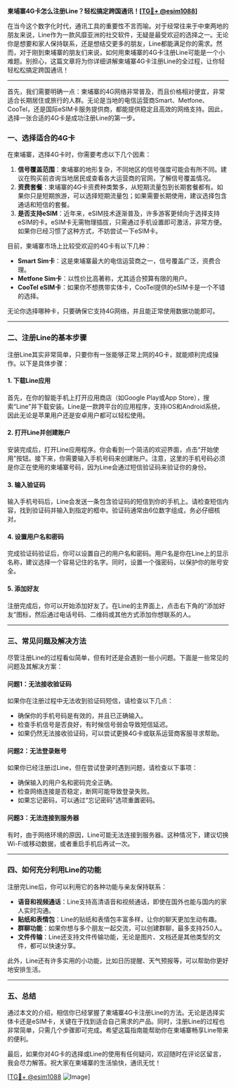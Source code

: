 **柬埔寨4G卡怎么注册Line？轻松搞定跨国通讯！[[TG💪+ @esim1088](https://t.me/s/esim1088)]**

在当今这个数字化时代，通讯工具的重要性不言而喻。对于经常往来于中柬两地的朋友来说，Line作为一款风靡亚洲的社交软件，无疑是最受欢迎的选择之一。无论你是想要和家人保持联系，还是想结交更多的朋友，Line都能满足你的需求。然而，对于刚到柬埔寨的朋友们来说，如何用柬埔寨的4G卡注册Line可能是一个小难题。别担心，这篇文章将为你详细讲解柬埔寨4G卡注册Line的全过程，让你轻轻松松搞定跨国通讯！

---

首先，我们需要明确一点：柬埔寨的4G网络非常普及，而且价格相对便宜，非常适合长期居住或旅行的人群。无论是当地的电信运营商Smart、Metfone、CooTel，还是国际eSIM卡服务提供商，都能提供稳定且高效的网络支持。因此，选择一张合适的4G卡是成功注册Line的第一步。

### **一、选择适合的4G卡**
在柬埔寨，选择4G卡时，你需要考虑以下几个因素：
1. **信号覆盖范围**：柬埔寨的地形复杂，不同地区的信号强度可能会有所不同。建议在购买前咨询当地居民或查看各大运营商的官网，了解信号覆盖情况。
2. **资费套餐**：柬埔寨的4G卡资费种类繁多，从短期流量包到长期套餐都有。如果你只是短期旅游，可以选择短期流量包；如果需要长期使用，建议选择包含通话和短信的套餐。
3. **是否支持eSIM**：近年来，eSIM技术逐渐普及，许多游客更倾向于选择支持eSIM的卡。eSIM卡无需物理插拔，只需通过手机设置即可激活，非常方便。如果你已经习惯了这种方式，不妨尝试一下eSIM卡。

目前，柬埔寨市场上比较受欢迎的4G卡有以下几种：
- **Smart Sim卡**：这是柬埔寨最大的电信运营商之一，信号覆盖广泛，资费合理。
- **Metfone Sim卡**：以性价比高著称，尤其适合预算有限的用户。
- **CooTel eSIM卡**：如果你不想携带实体卡，CooTel提供的eSIM卡是一个不错的选择。

无论你选择哪种卡，只要确保它支持4G网络，并且能正常使用数据功能即可。

---

### **二、注册Line的基本步骤**
注册Line其实非常简单，只要你有一张能够正常上网的4G卡，就能顺利完成操作。以下是具体步骤：

#### **1. 下载Line应用**
首先，在你的智能手机上打开应用商店（如Google Play或App Store），搜索“Line”并下载安装。Line是一款跨平台的应用程序，支持iOS和Android系统，因此无论是苹果用户还是安卓用户都可以轻松使用。

#### **2. 打开Line并创建账户**
安装完成后，打开Line应用程序。你会看到一个简洁的欢迎界面，点击“开始使用”按钮。接下来，你需要输入手机号码来创建账户。注意，这里的手机号码必须是你正在使用的柬埔寨号码，因为Line会通过短信验证码来验证你的身份。

#### **3. 输入验证码**
输入手机号码后，Line会发送一条包含验证码的短信到你的手机上。请检查短信内容，找到验证码并输入到指定的框中。验证码通常由6位数字组成，务必仔细核对。

#### **4. 设置用户名和密码**
完成验证码验证后，你可以设置自己的用户名和密码。用户名是你在Line上的显示名称，建议选择一个容易记住的名字。同时，设置一个强密码，以保护你的账号安全。

#### **5. 添加好友**
注册完成后，你可以开始添加好友了。在Line的主界面上，点击右下角的“添加好友”图标，然后通过电话号码、二维码或其他方式添加你想联系的人。

---

### **三、常见问题及解决方法**
尽管注册Line的过程看似简单，但有时还是会遇到一些小问题。下面是一些常见的问题及其解决方案：

#### **问题1：无法接收验证码**
如果你在注册过程中无法收到验证码短信，请检查以下几点：
- 确保你的手机号码是有效的，并且已正确输入。
- 检查手机信号是否良好，有时候信号弱会导致短信延迟。
- 如果仍然无法接收验证码，可以尝试更换4G卡或联系运营商客服寻求帮助。

#### **问题2：无法登录账号**
如果你已经注册过Line，但在尝试登录时遇到问题，请检查以下事项：
- 确保输入的用户名和密码完全正确。
- 检查网络连接是否稳定，断网可能导致登录失败。
- 如果忘记密码，可以通过“忘记密码”选项重置密码。

#### **问题3：无法连接到服务器**
有时，由于网络环境的原因，Line可能无法连接到服务器。这种情况下，建议切换Wi-Fi或移动数据，或者重启手机后再试一次。

---

### **四、如何充分利用Line的功能**
注册完Line后，你可以利用它的各种功能与亲友保持联系：
- **语音和视频通话**：Line支持高清语音和视频通话，即使在国外也能与国内的家人实时沟通。
- **贴纸和表情包**：Line的贴纸和表情包丰富多样，让你的聊天更加生动有趣。
- **群聊功能**：如果你想与多个朋友一起交流，可以创建群聊，最多支持250人。
- **文件传输**：Line还支持文件传输功能，无论是图片、文档还是其他类型的文件，都可以快速分享。

此外，Line还有许多实用的小功能，比如日历提醒、天气预报等，可以帮助你更好地安排生活。

---

### **五、总结**
通过本文的介绍，相信你已经掌握了柬埔寨4G卡注册Line的方法。无论是选择实体卡还是eSIM卡，关键在于找到适合自己需求的产品。同时，注册Line的过程也非常简单，只需几个步骤即可完成。希望这篇指南能帮助你在柬埔寨畅享Line带来的便利。

最后，如果你对4G卡的选择或Line的使用有任何疑问，欢迎随时在评论区留言，我会尽力解答。祝大家在柬埔寨的生活愉快，通讯无忧！

[[TG💪+ @esim1088](https://t.me/s/esim1088) ![Image](https://i.postimg.cc/4NQfJmqS/Snipaste-2025-05-13-00-14-12.png)]